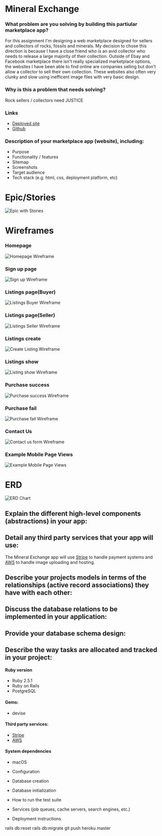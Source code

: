 # Mineral Exchange

### What problem are you solving by building this partiular marketplace app?
For this assignment I'm designing a web marketplace designed for sellers and collectors of rocks, fossils and minerals. My decision to chose this direction is because I have a close friend who is an avid collector who needs to release a large majority of their collection. Outside of Ebay and Facebook marketplace there isn't really specialized marketplace options, the websites I have been able to find online are companies selling but don't allow a collector to sell their own collection. These websites also often very clunky and slow using inefficent image files with very basic design. <br>

### Why is this a problem that needs solving? 
Rock sellers / collectors need JUSTICE

### Links
- [Deployed site](https://limitless-earth-36988.herokuapp.com/)<br>
- [Github](https://github.com/ChristopherDalziel/mineral-exchange-2.0)


### Description of your marketplace app (website), including:
- Purpose
- Functionality / features
- Sitemap
- Screenshots
- Target audience
- Tech stack (e.g. html, css, deployment platform, etc)

# Epic/Stories
![Epic with Stories](/app/assets/images/md_images/stories.jpeg)

# Wireframes

### Homepage
![Homepage Wireframe](/app/assets/images/md_images/home_page.png)
### Sign up page
![Sign up Wireframe](/app/assets/images/md_images/sign_up_page.png)
### Listings page(Buyer)
![Listings Buyer Wireframe](/app/assets/images/md_images/listings_page.png)
### Listings page(Seller)
![Listings Seller Wireframe](app/assets/images/md_images/listings_page_seller.png)
### Listings create
![Create Listing Wireframe](/app/assets/images/md_images/listing_create_page.png)
### Listings show
![Listing show Wireframe](/app/assets/images/md_images/listing_show.png)
### Purchase success
![Purchase success Wireframe](/app/assets/images/md_images/purchase_success_page.png)
### Purchase fail
![Purchase fail Wireframe](/app/assets/images/md_images/purchase_fail_page.png)
### Contact Us
![Contact us form Wireframe](app/assets/images/md_images/contact_us_page.png)
### Example Mobile Page Views
![Example Mobile Page Views](/app/assets/images/md_images/example_mobile_page_views.png)

# ERD
![ERD Chart](/app/assets/images/md_images/ead.jpeg)

## Explain the different high-level components (abstractions) in your app:

## Detail any third party services that your app will use:
The Mineral Exchange app will use [Stripe](www.stripe.com) to handle payment systems and [AWS](www.https://aws.amazon.com/) to handle image uploading and hosting. 

## Describe your projects models in terms of the relationships (active record associations) they have with each other:

## Discuss the database relations to be implemented in your application:

## Provide your database schema design:

## Describe the way tasks are allocated and tracked in your project:



#### Ruby version
- Ruby 2.5.1
- Ruby on Rails
- PostgreSQL

#### Gems:
- devise

#### Third party services:
- [Stripe](www.stripe.com)
- [AWS](www.https://aws.amazon.com/)

#### System dependencies
- macOS

* Configuration

* Database creation

* Database initialization

* How to run the test suite

* Services (job queues, cache servers, search engines, etc.)

* Deployment instructions

rails db:reset
rails db:migrate
git push heroku master